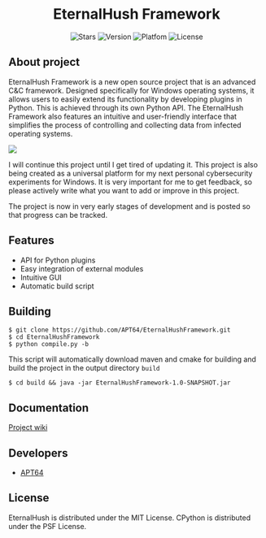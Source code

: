 <div id="header" align="center">
  <h1>
    EternalHush Framework
  </h1>
  <p align="center">
     <img src="https://img.shields.io/github/stars/APT64/EternalHushFramework?label=Stars" alt="Stars">
     <img src="https://img.shields.io/badge/1.0.0.0-red?label=Version" alt="Version">
     <img src="https://img.shields.io/badge/windows-orange?label=Platfom" alt="Platfom">
     <img src="https://img.shields.io/badge/MIT-green?label=License" alt="License">
  </p>
</div>

## About project
EternalHush Framework is a new open source project that is an advanced C&C framework. Designed specifically for Windows operating systems, it allows users to easily extend its functionality by developing plugins in Python. This is achieved through its own Python API.
The EternalHush Framework also features an intuitive and user-friendly interface that simplifies the process of controlling and collecting data from infected operating systems.

<img src="https://i.ibb.co/gZbBQsd/scr.png">

I will continue this project until I get tired of updating it. This project is also being created as a universal platform for my next personal cybersecurity experiments for Windows. It is very important for me to get feedback, so please actively write what you want to add or improve in this project.

The project is now in very early stages of development and is posted so that progress can be tracked.

## Features
- API for Python plugins
- Easy integration of external modules
- Intuitive GUI
- Automatic build script

## Building
```console
$ git clone https://github.com/APT64/EternalHushFramework.git
$ cd EternalHushFramework
$ python compile.py -b
```
This script will automatically download maven and cmake for building and build the project in the output directory ```build```
```console
$ cd build && java -jar EternalHushFramework-1.0-SNAPSHOT.jar
```

## Documentation
[Project wiki](https://github.com/APT64/EternalHushFramework/wiki)

## Developers
- [APT64](https://github.com/APT64)

## License
EternalHush is distributed under the MIT License.
CPython is distributed under the PSF License.
